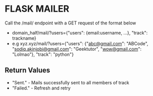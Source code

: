 # FLASK MAILER

Call the /mail/ endpoint with a GET request of the format below
* domain_half/mail/?users={"users": {email:username, ...}, "track": trackname}
* e.g xyz.xyz/mail/?users={"users": {"abc@gmail.com": "ABCode", "sodiq.akinjobi@gmail.com": "Geektutor", "wow@gmail.com": "Lolmao"}, "track": "python"}

## Return Values
* "Sent." - Mails successfully sent to all members of track
* "Failed." - Refresh and retry
